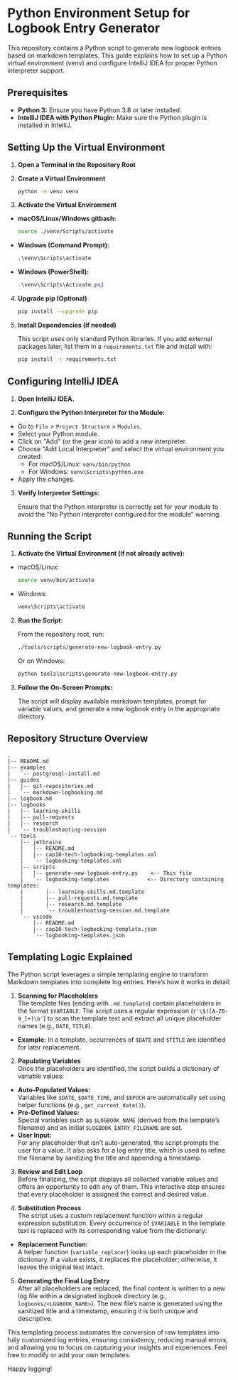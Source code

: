 # Python Environment Setup for Logbook Entry Generator

This repository contains a Python script to generate new logbook entries based on markdown templates. This guide explains how to set up a Python virtual environment (venv) and configure IntelliJ IDEA for proper Python interpreter support.

## Prerequisites

- **Python 3:** Ensure you have Python 3.8 or later installed.
- **IntelliJ IDEA with Python Plugin:** Make sure the Python plugin is installed in IntelliJ.

## Setting Up the Virtual Environment

1. **Open a Terminal in the Repository Root**

2. **Create a Virtual Environment**

   ```bash
   python -m venv venv
   ```

3. **Activate the Virtual Environment**

  - **macOS/Linux/Windows gitbash:**
    ```bash
    source ./venv/Scripts/activate
    ```
  - **Windows (Command Prompt):**
    ```cmd
    .\venv\Scripts\activate
    ```
  - **Windows (PowerShell):**
    ```powershell
    .\venv\Scripts\Activate.ps1
    ```

4. **Upgrade pip (Optional)**

   ```bash
   pip install --upgrade pip
   ```

5. **Install Dependencies (if needed)**

   This script uses only standard Python libraries. If you add external packages later, list them in a `requirements.txt` file and install with:

   ```bash
   pip install -r requirements.txt
   ```

## Configuring IntelliJ IDEA

1. **Open IntelliJ IDEA.**

2. **Configure the Python Interpreter for the Module:**

  - Go to `File` > `Project Structure` > `Modules`.
  - Select your Python module.
  - Click on "Add" (or the gear icon) to add a new interpreter.
  - Choose "Add Local Interpreter" and select the virtual environment you created:
    - For macOS/Linux: `venv/bin/python`
    - For Windows: `venv\Scripts\python.exe`
  - Apply the changes.

3. **Verify Interpreter Settings:**

   Ensure that the Python interpreter is correctly set for your module to avoid the “No Python interpreter configured for the module” warning.

## Running the Script

1. **Activate the Virtual Environment (if not already active):**

  - macOS/Linux:
    ```bash
    source venv/bin/activate
    ```
  - Windows:
    ```cmd
    venv\Scripts\activate
    ```

2. **Run the Script:**

   From the repository root, run:
   ```bash
   ./tools/scripts/generate-new-logbook-entry.py
   ```
   Or on Windows:
   ```cmd
   python tools\scripts\generate-new-logbook-entry.py
   ```

3. **Follow the On-Screen Prompts:**

   The script will display available markdown templates, prompt for variable values, and generate a new logbook entry in the appropriate directory.

## Repository Structure Overview

```
.
|-- README.md
|-- examples
|   `-- postgresql-install.md
|-- guides
|   |-- git-repositories.md
|   `-- markdown-logbooking.md
|-- logbook.md
|-- logbooks
|   |-- learning-skills
|   |-- pull-requests
|   |-- research
|   `-- troubleshooting-session
`-- tools
    |-- jetbrains
    |   |-- README.md
    |   |-- cap10-tech-logbooking-templates.xml
    |   `-- logbooking-templates.xml
    |-- scripts
    |   |-- generate-new-logbook-entry.py    <-- This file
    |   `-- logbooking-templates            <-- Directory containing templates:
    |       |-- learning-skills.md.template
    |       |-- pull-requests.md.template
    |       |-- research.md.template
    |       `-- troubleshooting-session.md.template
    `-- vscode
        |-- README.md
        |-- cap10-tech-logbooking-template.json
        `-- logbooking-templates.json
```

## Templating Logic Explained

The Python script leverages a simple templating engine to transform Markdown templates into complete log entries. Here’s how it works in detail:

1. **Scanning for Placeholders**  
   The template files (ending with `.md.template`) contain placeholders in the format `$VARIABLE`. The script uses a regular expression (`r'\$([A-Z0-9_]+)\b'`) to scan the template text and extract all unique placeholder names (e.g., `DATE`, `TITLE`).
  - **Example:** In a template, occurrences of `$DATE` and `$TITLE` are identified for later replacement.

2. **Populating Variables**  
   Once the placeholders are identified, the script builds a dictionary of variable values:
  - **Auto-Populated Values:**  
    Variables like `$DATE`, `$DATE_TIME`, and `$EPOCH` are automatically set using helper functions (e.g., `get_current_date()`).
  - **Pre-Defined Values:**  
    Special variables such as `$LOGBOOK_NAME` (derived from the template’s filename) and an initial `$LOGBOOK_ENTRY_FILENAME` are set.
  - **User Input:**  
    For any placeholder that isn’t auto-generated, the script prompts the user for a value. It also asks for a log entry title, which is used to refine the filename by sanitizing the title and appending a timestamp.

3. **Review and Edit Loop**  
   Before finalizing, the script displays all collected variable values and offers an opportunity to edit any of them. This interactive step ensures that every placeholder is assigned the correct and desired value.

4. **Substitution Process**  
   The script uses a custom replacement function within a regular expression substitution. Every occurrence of `$VARIABLE` in the template text is replaced with its corresponding value from the dictionary:
  - **Replacement Function:**  
    A helper function (`variable_replacer`) looks up each placeholder in the dictionary. If a value exists, it replaces the placeholder; otherwise, it leaves the original text intact.

5. **Generating the Final Log Entry**  
   After all placeholders are replaced, the final content is written to a new log file within a designated logbook directory (e.g., `logbooks/<LOGBOOK_NAME>`). The new file’s name is generated using the sanitized title and a timestamp, ensuring it is both unique and descriptive.

This templating process automates the conversion of raw templates into fully customized log entries, ensuring consistency, reducing manual errors, and allowing you to focus on capturing your insights and experiences. Feel free to modify 
or add your own templates.

Happy logging!
